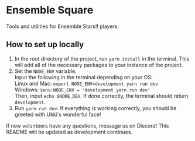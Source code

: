 # Ensemble Square

Tools and utilities for Ensemble Stars!! players.

## How to set up locally
1. In the root directory of the project, run `yarn install` in the terminal. This will add all of the necessary packages to your instance of the project.
2. Set the `NODE_ENV` variable.  
Input the following in the terminal depending on your OS:  
Linux and Mac: `export NODE_ENV=development yarn run dev`  
Windows: `$env:NODE_ENV = 'development yarn run dev'`  
Then, input `echo $NODE_DEV`. If done correctly, the terminal should return `development`.
3. Run `yarn run dev`. If everything is working correctly, you should be greeted with Ukki's wonderful face!

If new volunteers have any questions, message us on Discord! This README will be updated as development continues.
